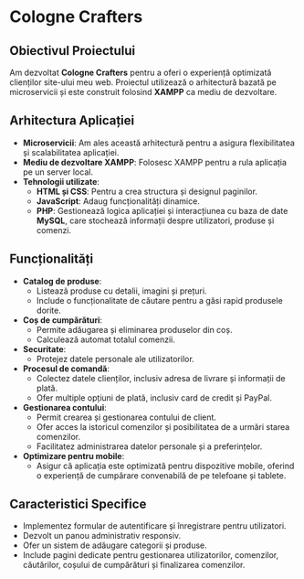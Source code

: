 # Cologne Crafters

## Obiectivul Proiectului
Am dezvoltat **Cologne Crafters** pentru a oferi o experiență optimizată clienților site-ului meu web. Proiectul utilizează o arhitectură bazată pe microservicii și este construit folosind **XAMPP** ca mediu de dezvoltare.

## Arhitectura Aplicației
- **Microservicii**: Am ales această arhitectură pentru a asigura flexibilitatea și scalabilitatea aplicației.
- **Mediu de dezvoltare XAMPP**: Folosesc XAMPP pentru a rula aplicația pe un server local.
- **Tehnologii utilizate**:
  - **HTML și CSS**: Pentru a crea structura și designul paginilor.
  - **JavaScript**: Adaug funcționalități dinamice.
  - **PHP**: Gestionează logica aplicației și interacțiunea cu baza de date **MySQL**, care stochează informații despre utilizatori, produse și comenzi.

## Funcționalități
- **Catalog de produse**:
  - Listează produse cu detalii, imagini și prețuri.
  - Include o funcționalitate de căutare pentru a găsi rapid produsele dorite.
- **Coș de cumpărături**:
  - Permite adăugarea și eliminarea produselor din coș.
  - Calculează automat totalul comenzii.
- **Securitate**:
  - Protejez datele personale ale utilizatorilor.
- **Procesul de comandă**:
  - Colectez datele clienților, inclusiv adresa de livrare și informații de plată.
  - Ofer multiple opțiuni de plată, inclusiv card de credit și PayPal.
- **Gestionarea contului**:
  - Permit crearea și gestionarea contului de client.
  - Ofer acces la istoricul comenzilor și posibilitatea de a urmări starea comenzilor.
  - Facilitatez administrarea datelor personale și a preferințelor.
- **Optimizare pentru mobile**:
  - Asigur că aplicația este optimizată pentru dispozitive mobile, oferind o experiență de cumpărare convenabilă de pe telefoane și tablete.

## Caracteristici Specifice
- Implementez formular de autentificare și înregistrare pentru utilizatori.
- Dezvolt un panou administrativ responsiv.
- Ofer un sistem de adăugare categorii și produse.
- Include pagini dedicate pentru gestionarea utilizatorilor, comenzilor, căutărilor, coșului de cumpărături și finalizarea comenzilor.


